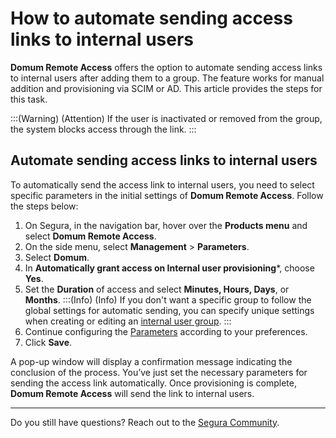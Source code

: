 # How to automate sending access links to internal users

**Domum Remote Access** offers the option to automate sending access links to internal users after adding them to a group. The feature works for manual addition and provisioning via SCIM or AD. This article provides the steps for this task.

:::(Warning) (Attention)
If the user is inactivated or removed from the group, the system blocks access through the link.
:::

## Automate sending access links to internal users

To automatically send the access link to internal users, you need to select specific parameters in the initial settings of **Domum Remote Access**. Follow the steps below:

1. On Segura, in the navigation bar, hover over the **Products menu** and select **Domum Remote Access**.
3. On the side menu, select **Management** > **Parameters**.
4. Select **Domum**.
5. In **Automatically grant access on Internal user provisioning***, choose **Yes**.
6. Set the **Duration** of access and select **Minutes, Hours, Days**, or **Months**.
    :::(Info) (Info)
   If you don't want a specific group to follow the global settings for automatic sending, you can specify unique settings when creating or editing an [internal user group](/v4/docs/domum-new-internal-users-group-add-update-form).
    :::
7. Continue configuring the [Parameters](/v4/docs/domum-reference-settings-parameters) according to your preferences.
10. Click **Save**.

A pop-up window will display a confirmation message indicating the conclusion of the process. You’ve just set the necessary parameters for sending the access link automatically. Once provisioning is complete, **Domum Remote Access** will send the link to internal users.

---
Do you still have questions? Reach out to the [Segura Community](https://community.Segura.io/).
